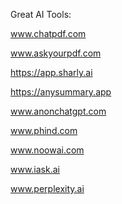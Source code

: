 Great AI Tools:

www.chatpdf.com

www.askyourpdf.com

https://app.sharly.ai

https://anysummary.app

www.anonchatgpt.com

www.phind.com

www.noowai.com

www.iask.ai

www.perplexity.ai


